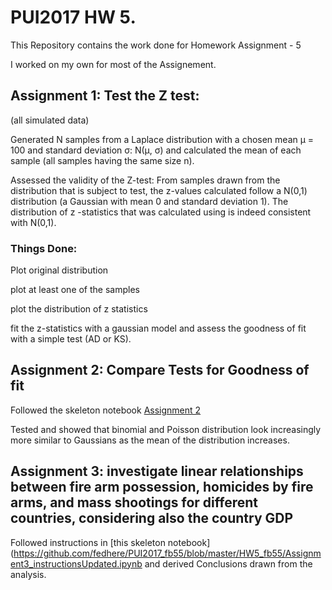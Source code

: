 # PUI2017 HW 5.

This Repository contains the work done for Homework Assignment - 5

I worked on my own for most of the Assignement. 


## Assignment 1: Test the Z test: 

(all simulated data)


Generated N samples from a Laplace distribution with a chosen mean μ = 100 and standard deviation σ: N(μ, σ) and calculated the mean of each sample (all samples having the same size n). 

Assessed the validity of the Z-test: From samples drawn from the distribution that is subject to test, the z-values calculated follow a N(0,1) distribution (a Gaussian with mean 0 and standard deviation 1). The distribution of z -statistics that was calculated using  is indeed consistent with N(0,1).

### Things Done: 

Plot original distribution

plot at least one of the samples

plot the distribution of z statistics

fit the z-statistics with a gaussian model and assess the goodness of fit with a simple test (AD or KS).



## Assignment 2: Compare Tests for Goodness of fit
Followed the skeleton notebook [Assignment 2](https://github.com/fedhere/PUI2017_fb55/blob/master/HW5_fb55/Assignment2_instructions.ipynb)

Tested and showed that binomial and Poisson distribution look increasingly more similar to Gaussians as the mean of the distribution increases.


## Assignment 3: investigate linear relationships between fire arm possession, homicides by fire arms, and mass shootings for different countries, considering also the country GDP


Followed instructions in [this skeleton notebook] (https://github.com/fedhere/PUI2017_fb55/blob/master/HW5_fb55/Assignment3_instructionsUpdated.ipynb and derived Conclusions drawn from the analysis.
